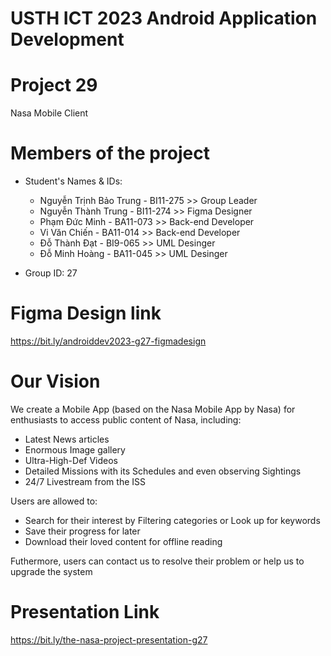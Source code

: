 USTH ICT 2023 Android Application Development
==============================================
Project 29
============

Nasa Mobile Client

Members of the project
=======================

* Student's Names & IDs:

    - Nguyễn Trịnh Bảo Trung - BI11-275 >> Group Leader
    - Nguyễn Thành Trung - BI11-274 >> Figma Designer
    - Phạm Đức Minh - BA11-073 >> Back-end Developer
    - Vi Văn Chiến - BA11-014 >> Back-end Developer
    - Đỗ Thành Đạt - BI9-065 >> UML Desinger
    - Đỗ Minh Hoàng - BA11-045 >> UML Desinger

* Group ID: 27

Figma Design link
===================
https://bit.ly/androiddev2023-g27-figmadesign

Our Vision
==========
We create a Mobile App (based on the Nasa Mobile App by Nasa) for enthusiasts to access public content of Nasa, including:
+ Latest News articles
+ Enormous Image gallery
+ Ultra-High-Def Videos
+ Detailed Missions with its Schedules and even observing Sightings
+ 24/7 Livestream from the ISS

Users are allowed to:
+ Search for their interest by Filtering categories or Look up for keywords
+ Save their progress for later 
+ Download their loved content for offline reading

Futhermore, users can contact us to resolve their problem or help us to upgrade the system

Presentation Link
=================
https://bit.ly/the-nasa-project-presentation-g27
